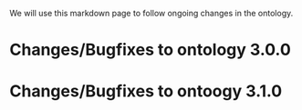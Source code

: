 We will use this markdown page to follow ongoing changes in the ontology.

# Changes/Bugfixes to ontology 3.0.0


# Changes/Bugfixes to ontoogy 3.1.0
